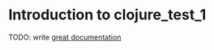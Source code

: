 # Introduction to clojure_test_1

TODO: write [great documentation](http://jacobian.org/writing/what-to-write/)
